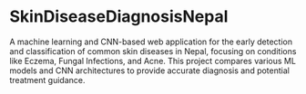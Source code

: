 # SkinDiseaseDiagnosisNepal
A machine learning and CNN-based web application for the early detection and classification of common skin diseases in Nepal, focusing on conditions like Eczema, Fungal Infections, and Acne. This project compares various ML models and CNN architectures to provide accurate diagnosis and potential treatment guidance.
